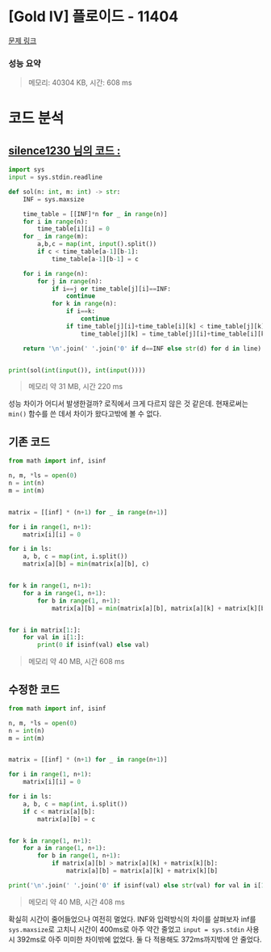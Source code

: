 # [Gold IV] 플로이드 - 11404 

[문제 링크](https://www.acmicpc.net/problem/11404) 

### 성능 요약

> 메모리: 40304 KB, 시간: 608 ms

# 코드 분석
## [silence1230 님의 코드 :](https://www.acmicpc.net/source/55414335)
```python
import sys
input = sys.stdin.readline

def sol(n: int, m: int) -> str:
    INF = sys.maxsize

    time_table = [[INF]*n for _ in range(n)]
    for i in range(n):
        time_table[i][i] = 0
    for _ in range(m):
        a,b,c = map(int, input().split())
        if c < time_table[a-1][b-1]:
            time_table[a-1][b-1] = c

    for i in range(n):
        for j in range(n):
            if i==j or time_table[j][i]==INF:
                continue
            for k in range(n):
                if i==k:
                    continue
                if time_table[j][i]+time_table[i][k] < time_table[j][k]:
                    time_table[j][k] = time_table[j][i]+time_table[i][k]

    return '\n'.join(' '.join('0' if d==INF else str(d) for d in line) for line in time_table)


print(sol(int(input()), int(input())))
```
> 메모리 약 31 MB, 시간 220 ms

성능 차이가 어디서 발생한걸까? 로직에서 크게 다르지 않은 것 같은데. 현재로써는 `min()` 함수를 쓴 데서 차이가 왔다고밖에 볼 수 없다.


## 기존 코드
```python
from math import inf, isinf

n, m, *ls = open(0)
n = int(n)
m = int(m)


matrix = [[inf] * (n+1) for _ in range(n+1)]

for i in range(1, n+1):
    matrix[i][i] = 0

for i in ls:
    a, b, c = map(int, i.split())
    matrix[a][b] = min(matrix[a][b], c)


for k in range(1, n+1):
    for a in range(1, n+1):
        for b in range(1, n+1):
            matrix[a][b] = min(matrix[a][b], matrix[a][k] + matrix[k][b])


for i in matrix[1:]:
    for val in i[1:]:
        print(0 if isinf(val) else val)
```
> 메모리 약 40 MB, 시간 608 ms

## 수정한 코드
```python
from math import inf, isinf

n, m, *ls = open(0)
n = int(n)
m = int(m)


matrix = [[inf] * (n+1) for _ in range(n+1)]

for i in range(1, n+1):
    matrix[i][i] = 0

for i in ls:
    a, b, c = map(int, i.split())
    if c < matrix[a][b]:
        matrix[a][b] = c


for k in range(1, n+1):
    for a in range(1, n+1):
        for b in range(1, n+1):
            if matrix[a][b] > matrix[a][k] + matrix[k][b]:
                matrix[a][b] = matrix[a][k] + matrix[k][b]

print('\n'.join(' '.join('0' if isinf(val) else str(val) for val in i[1:]) for i in matrix[1:]))
```
> 메모리 약 40 MB, 시간 408 ms

확실히 시간이 줄어들었으나 여전히 멀었다. INF와 입력방식의 차이를 살펴보자 inf를 `sys.maxsize`로 고치니 시간이 400ms로 아주 약간 줄었고 `input = sys.stdin` 사용시 392ms로 아주 미미한 차이밖에 없었다. 둘 다 적용해도 372ms까지밖에 안 줄었다.